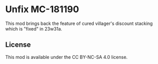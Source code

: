 # Unfix MC-181190

This mod brings back the feature of cured villager's discount stacking which is "fixed" in 23w31a.

## License

This mod is available under the CC BY-NC-SA 4.0 license.